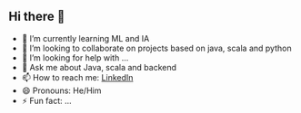 ## Hi there 👋

- 🌱 I’m currently learning ML and IA
- 👯 I’m looking to collaborate on projects based on java, scala and python
- 🤔 I’m looking for help with ...
- 💬 Ask me about Java, scala and backend
- 📫 How to reach me: [LinkedIn](https://www.linkedin.com/in/rolando-c-567386150/)
- 😄 Pronouns: He/Him
- ⚡ Fun fact: ...
